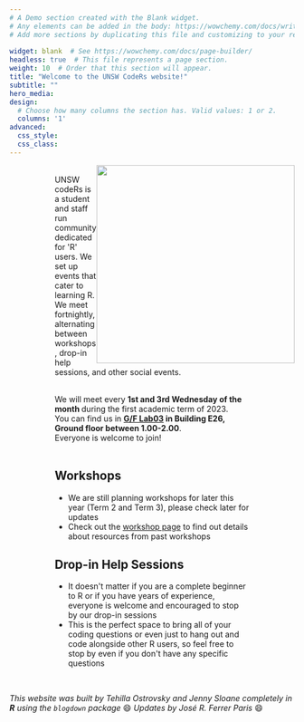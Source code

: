 ```yaml
---
# A Demo section created with the Blank widget.
# Any elements can be added in the body: https://wowchemy.com/docs/writing-markdown-latex/
# Add more sections by duplicating this file and customizing to your requirements.
 
widget: blank  # See https://wowchemy.com/docs/page-builder/
headless: true  # This file represents a page section.
weight: 10  # Order that this section will appear.
title: "Welcome to the UNSW CodeRs website!"
subtitle: ""
hero_media: 
design:
  # Choose how many columns the section has. Valid values: 1 or 2.
  columns: '1'
advanced:
  css_style: 
  css_class: 
---
```



<img src="/home/welcome_files/logo.png" width=350 style = "margin-left: 0px; margin-right: 0px; float:right;" >


<div style = "margin-left: 80px; margin-right: 80px;">

<br>
UNSW codeRs is a student and staff run community dedicated for 'R' users. We set up events that cater to learning R. We meet fortnightly, alternating between workshops, drop-in help sessions, and other social events. <br><br>


We will meet every <strong> 1st and 3rd Wednesday of the month </strong> during the first academic term of 2023. <br> 
You can find us in <strong> [G/F Lab03](https://studentvip.com.au/unsw/kensington/maps/134111/) in Building E26, Ground floor  between 1.00-2.00</strong>. <br> Everyone is welcome to join!<br><br>


## **Workshops**

- We are still planning workshops for later this year (Term 2 and Term 3), please check later for updates
- Check out the [workshop page](https://unsw-coders.netlify.app/workshops/) to find out details about resources from past workshops

## **Drop-in Help Sessions** 

- It doesn't matter if you are a complete beginner to R or if you have years of experience, everyone is welcome and encouraged to stop by our drop-in sessions
- This is the perfect space to bring all of your coding questions or even just to hang out and code alongside other R users, so feel free to stop by even if you don't have any specific questions 


</div>



<br>

*This website was built by Tehilla Ostrovsky and Jenny Sloane completely in **R** using the `blogdown` package* :smile:
*Updates by José R. Ferrer Paris* :smile:

